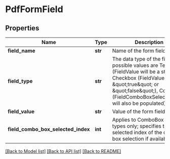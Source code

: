 # PdfFormField

## Properties
Name | Type | Description | Notes
------------ | ------------- | ------------- | -------------
**field_name** | **str** | Name of the form field | [optional] 
**field_type** | **str** | The data type of the field; possible values are Text (FieldValue will be a string), Checkbox (FieldValue can be \&quot;true\&quot; or \&quot;false\&quot;), ComboBox (FieldComboBoxSelectedIndex will also be populated), Other | [optional] 
**field_value** | **str** | Value of the form field | [optional] 
**field_combo_box_selected_index** | **int** | Applies to ComboBox field types only; specifies the selected index of the combo box selection if available | [optional] 

[[Back to Model list]](../README.md#documentation-for-models) [[Back to API list]](../README.md#documentation-for-api-endpoints) [[Back to README]](../README.md)


